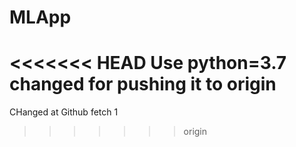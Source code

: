 # MLApp
<<<<<<< HEAD
 Use python=3.7
changed for pushing it to origin
=======
CHanged at Github fetch 1
>>>>>>> origin

